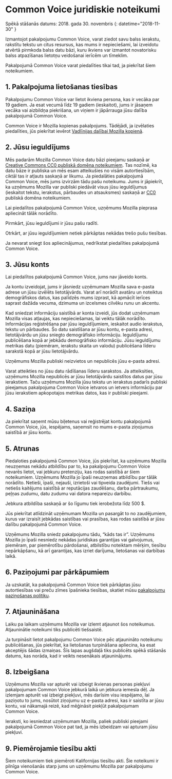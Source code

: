 # Common Voice juridiskie noteikumi

Spēkā stāšanās datums: 2018. gada 30. novembris {: datetime="2018-11-30" }

Izmantojot pakalpojumu Common Voice, varat ziedot savu balss ierakstu, rakstītu tekstu un citus resursus, kas mums ir nepieciešami, lai izveidotu atvērtā pirmkoda balss datu bāzi, kuru ikviens var izmantot novatorisku balss atpazīšanas lietotņu veidošanai ierīcēm un tīmeklim.

Pakalpojumā Common Voice varat piedalīties tikai tad, ja piekrītat šiem noteikumiem.

## 1. Pakalpojuma lietošanas tiesības
Pakalpojumu Common Voice var lietot ikviena persona, kas ir vecāka par 19 gadiem. Ja esat vecumā līdz 19 gadiem (ieskaitot), jums ir jāsaņem vecāka vai aizbildņa piekrišana, un viņiem ir jāpārrauga jūsu dalība pakalpojumā Common Voice.

Common Voice ir Mozilla kopienas pakalpojums. Tādējādi, ja izvēlaties piedalīties, jūs piekrītat ievērot [Vadlīnijas dalībai Mozilla kopienā](https://www.mozilla.org/about/governance/policies/participation/).

## 2. Jūsu ieguldījums 
Mēs padarām Mozilla Common Voice datu bāzi pieejamu saskaņā ar [Creative Commons CC0 publiskā domēna noteikumiem](https://creativecommons.org/publicdomain/zero/1.0/). Tas nozīmē, ka datu bāze ir publiska un mēs esam atteikušies no visām autortiesībām, ciktāl tas ir atļauts saskaņā ar likumu. Ja piedalāties pakalpojumā Common Voice, mēs jums izvirzām tādu pašu noteikumu. Jums ir jāpiekrīt, ka uzņēmums Mozilla var publiski piedāvāt visus jūsu ieguldījumus (ieskaitot tekstu, ierakstus, pārbaudes un atsauksmes) saskaņā ar [CC0](https://creativecommons.org/publicdomain/zero/1.0/) publiskā domēna noteikumiem.

Lai piedalītos pakalpojumā Common Voice, uzņēmums Mozilla pieprasa apliecināt tālāk norādīto.

Pirmkārt, jūsu ieguldījumi ir jūsu pašu radīti.

Otrkārt, ar jūsu ieguldījumiem netiek pārkāptas nekādas trešo pušu tiesības. 

Ja nevarat sniegt šos apliecinājumus, nedrīkstat piedalīties pakalpojumā Common Voice. 

## 3. Jūsu konts
Lai piedalītos pakalpojumā Common Voice, jums nav jāveido konts. 

Ja kontu izveidojat, jums ir jāsniedz uzņēmumam Mozilla sava e-pasta adrese un jūsu izvēlēts lietotājvārds. Varat arī norādīt avatāru un noteiktus demogrāfiskos datus, kas palīdzēs mums izprast, kā apmācīt ierīces saprast dažāda vecuma, dzimuma un izcelsmes cilvēku runu un akcentu.

Kad sniedzat informāciju saistībā ar konta izveidi, jūs dodat uzņēmumam Mozilla visas atļaujas, kas nepieciešamas, lai veiktu tālāk norādīto. 
Informācijas reģistrēšana par jūsu ieguldījumiem, ieskaitot audio ierakstus, tekstu un pārbaudes. 
Šo datu saistīšana ar jūsu kontu, e-pasta adresi, lietotājvārdu un jūsu sniegto demogrāfisko informāciju.
Ieguldījumu publicēšana kopā ar jebkādu demogrāfisko informāciju.
Jūsu ieguldījumu metrikas datu (piemēram, ierakstu skaita un valodu) publicēšana līderu sarakstā kopā ar jūsu lietotājvārdu.

Uzņēmums Mozilla publiski neizvietos un nepublicēs jūsu e-pasta adresi.

Varat atteikties no jūsu datu rādīšanas līderu sarakstos. Ja atteiksities, uzņēmums Mozilla nepublicēs ar jūsu lietotājvārdu saistītos datus par jūsu ierakstiem. Taču uzņēmums Mozilla jūsu tekstu un ierakstus padarīs publiski pieejamus pakalpojuma Common Voice ietvaros un ietvers informāciju par jūsu ierakstiem apkopotajos metrikas datos, kas ir publiski pieejami.

## 4. Saziņa
Ja piekrītat saņemt mūsu biļetenus vai reģistrējat kontu pakalpojumā Common Voice, jūs, iespējams, saņemsit no mums e-pasta ziņojumus saistībā ar jūsu kontu. 

## 5. Atrunas

Piedaloties pakalpojumā Common Voice, jūs piekrītat, ka uzņēmums Mozilla neuzņemas nekādu atbildību par to, ka pakalpojumu Common Voice nevarēs lietot, vai jebkuru pretenziju, kas rodas saistībā ar šiem noteikumiem. Uzņēmums Mozilla jo īpaši neuzņemas atbildību par tālāk norādīto.
Netieši, īpaši, nejauši, izrietoši vai tipveida zaudējumi.
Tiešs vai netiešs kaitējums saistībā ar reputācijas zaudēšanu, darba pārtraukumu, peļņas zudumu, datu zudumu vai datora nepareizu darbību.

Jebkura atbildība saskaņā ar šo līgumu tiek ierobežota līdz 500 $.

Jūs piekrītat atlīdzināt uzņēmumam Mozilla un pasargāt to no zaudējumiem, kurus var izraisīt jebkādas saistības vai prasības, kas rodas saistībā ar jūsu dalību pakalpojumā Common Voice.

Uzņēmums Mozilla sniedz pakalpojumu tādu, “kāds tas ir”. Uzņēmums Mozilla jo īpaši nesniedz nekādas juridiskas garantijas vai galvojumus, piemēram, par piemērotību pārdošanai, atbilstību noteiktam mērķim, tiesību nepārkāpšanu, kā arī garantijas, kas izriet darījuma, lietošanas vai darbības laikā. 

## 6. Paziņojumi par pārkāpumiem
Ja uzskatāt, ka pakalpojumā Common Voice tiek pārkāptas jūsu autortiesības vai preču zīmes īpašnieka tiesības, skatiet mūsu [pakalpojumu paziņošanas politiku](https://www.mozilla.org/about/legal/report-infringement/).

## 7. Atjaunināšana
Laiku pa laikam uzņēmums Mozilla var izlemt atjaunot šos noteikumus. Atjauninātie noteikumi tiks publicēti tiešsaistē. 

Ja turpināsit lietot pakalpojumu Common Voice pēc atjaunināto noteikumu publicēšanas, jūs piekrītat, ka lietošanas turpināšana apliecina, ka esat akceptējis šādas izmaiņas. Šīs lapas augšdaļā tiks publicēts spēkā stāšanās datums, kas norāda, kad ir veikts nesenākais atjauninājums. 

## 8. Izbeigšana
Uzņēmums Mozilla var apturēt vai izbeigt ikvienas personas piekļuvi pakalpojumam Common Voice jebkurā laikā un jebkura iemesla dēļ. Ja izlemjam apturēt vai izbeigt piekļuvi, mēs darīsim visu iespējamo, lai paziņotu to jums, nosūtot ziņojumu uz e-pasta adresi, kas ir saistīta ar jūsu kontu, vai nākamajā reizē, kad mēģināsit piekļūt pakalpojumam Common Voice. 

Ieraksti, ko iesniedzat uzņēmumam Mozilla, paliek publiski pieejami pakalpojumā Common Voice pat tad, ja mēs izbeidzam vai apturam jūsu piekļuvi.

## 9. Piemērojamie tiesību akti
Šiem noteikumiem tiek piemēroti Kalifornijas tiesību akti. Šie noteikumi ir pilnīga vienošanās starp jums un uzņēmumu Mozilla par pakalpojumu Common Voice.
